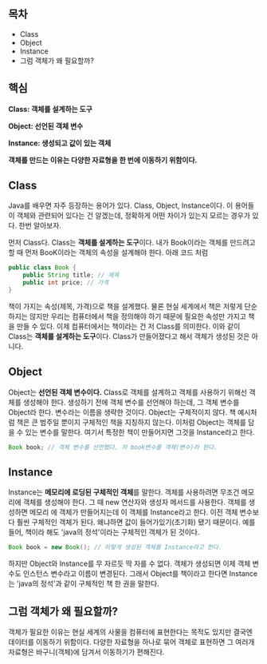 ## 목차
- Class
- Object
- Instance
- 그럼 객체가 왜 필요할까?
## 핵심
**Class: 객체를 설계하는 도구**


**Object: 선언된 객체 변수**


**Instance: 생성되고 값이 있는 객체**


**객체를 만드는 이유는 다양한 자료형을 한 번에 이동하기 위함이다.**
## Class
Java를 배우면 자주 등장하는 용어가 있다. Class, Object, Instance이다. 이 용어들이 객체와 관련되어 있다는 건 알겠는데, 정확하게 어떤 차이가 있는지 모르는 경우가 있다. 한번 알아보자.

먼저 Class다. Class는 **객체를 설계하는 도구**이다. 내가 Book이라는 객체를 만드려고 할 때 먼저 BooK이라는 객체의 속성을 설계해야 한다. 아래 코드 처럼
```java
public class Book {
    public String title; // 제목
    public int price; // 가격
}
```
책이 가지는 속성(제목, 가격)으로 책을 설계했다. 물론 현실 세계에서 책은 저렇게 단순하지는 않지만 우리는 컴퓨터에서 책을 정의해야 하기 때문에 필요한 속성만 가지고 책을 만들 수 있다. 이제 컴퓨터에서는 책이라는 건 저 Class를 의미한다. 이와 같이 Class는 **객체를 설계하는 도구**이다. Class가 만들어졌다고 해서 객체가 생성된 것은 아니다.

## Object
Object는 **선언된 객체 변수이다.** Class로 객체를 설계하고 객체를 사용하기 위해선 객체를 생성해야 한다. 생성하기 전에 객체 변수를 선언해야 하는데, 그 객체 변수를 Object라 한다. 변수라는 이름을 생략한 것이다. Object는 구체적이지 않다. 책 예시처럼 책은 큰 범주일 뿐이지 구체적인 책을 지칭하지 않는다. 이처럼 Object는 객체를 담을 수 있는 변수를 말한다. 여기서 특정한 책이 만들어지면 그것을 Instance라고 한다.
```java
Book book; // 객체 변수를 선언했다. 저 book변수를 객체(변수)라 한다.
```

## Instance
Instance는 **메모리에 로딩된 구체적인 객체**를 말한다. 객체를 사용하려면 무조건 메모리에 객체를 생성해야 한다. 그 때 new 연산자와 생성자 메서드를 사용한다. 객체를 생성하면 메모리 에 객체가 만들어지는데 이 객체를 Instance라고 한다. 이전 객체 변수보다 훨씬 구체적인 객체가 된다. 왜냐하면 값이 들어가있기(초기화) 됐기 때문이다. 예를 들어, 책이라 해도 'java의 정석'이라는 구체적인 객체가 된 것이다.
```java
Book book = new Book(); // 이렇게 생성된 객체를 Instance라고 한다.
```

하지만 Object와 Instance를 무 자르듯 딱 자를 수 없다. 객체가 생성되면 이제 객체 변수도 인스턴스 변수라고 이름이 변경된다. 그래서 Object를 책이라고 한다면 Instance는 'java의 정석'과 같이 구체적인 책 한 권을 말한다.

## 그럼 객체가 왜 필요할까?
객체가 필요한 이유는 현실 세계의 사물을 컴퓨터에 표현한다는 목적도 있지만 결국엔 데이터를 이동하기 위함이다. 다양한 자료형을 하나로 묶어 객체로 표현하면 그 여러개 자료형은 바구니(객체)에 담겨서 이동하기가 편해진다.